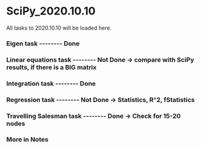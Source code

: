 # SciPy_2020.10.10

All tasks to 2020.10.10 will be loaded here.

### Eigen task -------- Done
### Linear equations task -------- Not Done -> compare with SciPy results, if there is a BIG matrix
### Integration task -------- Done
### Regression task -------- Not Done -> Statistics, R^2, fStatistics
### Travelling Salesman task -------- Done -> Check for 15-20 nodes
### More in Notes
